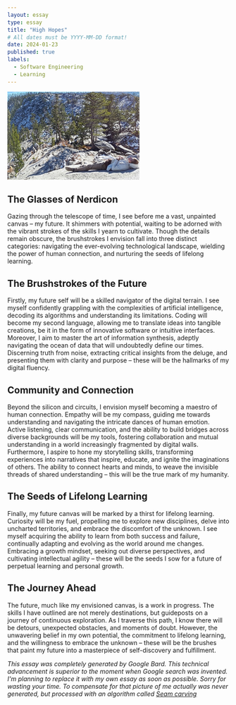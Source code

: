 ```yaml
---
layout: essay
type: essay
title: "High Hopes"
# All dates must be YYYY-MM-DD format!
date: 2024-01-23
published: true
labels:
  - Software Engineering
  - Learning
---
```



<img width="300px" class="rounded float-start pe-4" src="../img/highhopes/lake.jpg">

## The Glasses of Nerdicon
Gazing through the telescope of time, I see before me a vast, unpainted canvas – my future. It shimmers with potential, waiting to be adorned with the vibrant strokes of the skills I yearn to cultivate. Though the details remain obscure, the brushstrokes I envision fall into three distinct categories: navigating the ever-evolving technological landscape, wielding the power of human connection, and nurturing the seeds of lifelong learning.

## The Brushstrokes of the Future 
Firstly, my future self will be a skilled navigator of the digital terrain. I see myself confidently grappling with the complexities of artificial intelligence, decoding its algorithms and understanding its limitations. Coding will become my second language, allowing me to translate ideas into tangible creations, be it in the form of innovative software or intuitive interfaces. Moreover, I aim to master the art of information synthesis, adeptly navigating the ocean of data that will undoubtedly define our times. Discerning truth from noise, extracting critical insights from the deluge, and presenting them with clarity and purpose – these will be the hallmarks of my digital fluency.

## Community and Connection
Beyond the silicon and circuits, I envision myself becoming a maestro of human connection. Empathy will be my compass, guiding me towards understanding and navigating the intricate dances of human emotion. Active listening, clear communication, and the ability to build bridges across diverse backgrounds will be my tools, fostering collaboration and mutual understanding in a world increasingly fragmented by digital walls. Furthermore, I aspire to hone my storytelling skills, transforming experiences into narratives that inspire, educate, and ignite the imaginations of others. The ability to connect hearts and minds, to weave the invisible threads of shared understanding – this will be the true mark of my humanity.

## The Seeds of Lifelong Learning
Finally, my future canvas will be marked by a thirst for lifelong learning. Curiosity will be my fuel, propelling me to explore new disciplines, delve into uncharted territories, and embrace the discomfort of the unknown. I see myself acquiring the ability to learn from both success and failure, continually adapting and evolving as the world around me changes. Embracing a growth mindset, seeking out diverse perspectives, and cultivating intellectual agility – these will be the seeds I sow for a future of perpetual learning and personal growth.

## The Journey Ahead
The future, much like my envisioned canvas, is a work in progress. The skills I have outlined are not merely destinations, but guideposts on a journey of continuous exploration. As I traverse this path, I know there will be detours, unexpected obstacles, and moments of doubt. However, the unwavering belief in my own potential, the commitment to lifelong learning, and the willingness to embrace the unknown – these will be the brushes that paint my future into a masterpiece of self-discovery and fulfillment.

*This essay was completely generated by Google Bard. This technical advancement is superior to the moment when Google search was invented. I'm planning to replace it with my own essay as soon as possible. Sorry for wasting your time. To compensate for that picture of me actually was never generated, but processed with an algorithm called [Seam carving](https://en.wikipedia.org/wiki/Seam_carving)*